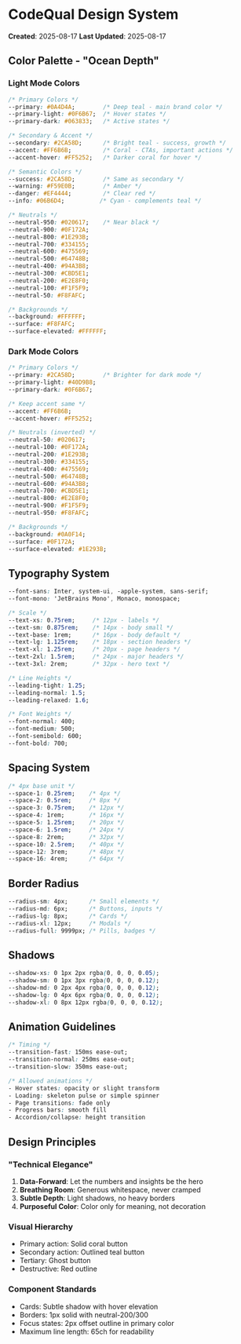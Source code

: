 # CodeQual Design System
**Created**: 2025-08-17
**Last Updated**: 2025-08-17

## Color Palette - "Ocean Depth"

### Light Mode Colors
```css
/* Primary Colors */
--primary: #0A4D4A;        /* Deep teal - main brand color */
--primary-light: #0F6B67;  /* Hover states */
--primary-dark: #063833;   /* Active states */

/* Secondary & Accent */
--secondary: #2CA58D;      /* Bright teal - success, growth */
--accent: #FF6B6B;         /* Coral - CTAs, important actions */
--accent-hover: #FF5252;   /* Darker coral for hover */

/* Semantic Colors */
--success: #2CA58D;        /* Same as secondary */
--warning: #F59E0B;        /* Amber */
--danger: #EF4444;         /* Clear red */
--info: #06B6D4;          /* Cyan - complements teal */

/* Neutrals */
--neutral-950: #020617;    /* Near black */
--neutral-900: #0F172A;    
--neutral-800: #1E293B;
--neutral-700: #334155;
--neutral-600: #475569;
--neutral-500: #64748B;
--neutral-400: #94A3B8;
--neutral-300: #CBD5E1;
--neutral-200: #E2E8F0;
--neutral-100: #F1F5F9;
--neutral-50: #F8FAFC;

/* Backgrounds */
--background: #FFFFFF;
--surface: #F8FAFC;
--surface-elevated: #FFFFFF;
```

### Dark Mode Colors
```css
/* Primary Colors */
--primary: #2CA58D;        /* Brighter for dark mode */
--primary-light: #40D9B8;
--primary-dark: #0F6B67;

/* Keep accent same */
--accent: #FF6B6B;
--accent-hover: #FF5252;

/* Neutrals (inverted) */
--neutral-50: #020617;
--neutral-100: #0F172A;
--neutral-200: #1E293B;
--neutral-300: #334155;
--neutral-400: #475569;
--neutral-500: #64748B;
--neutral-600: #94A3B8;
--neutral-700: #CBD5E1;
--neutral-800: #E2E8F0;
--neutral-900: #F1F5F9;
--neutral-950: #F8FAFC;

/* Backgrounds */
--background: #0A0F14;
--surface: #0F172A;
--surface-elevated: #1E293B;
```

## Typography System
```css
--font-sans: Inter, system-ui, -apple-system, sans-serif;
--font-mono: 'JetBrains Mono', Monaco, monospace;

/* Scale */
--text-xs: 0.75rem;     /* 12px - labels */
--text-sm: 0.875rem;    /* 14px - body small */
--text-base: 1rem;      /* 16px - body default */
--text-lg: 1.125rem;    /* 18px - section headers */
--text-xl: 1.25rem;     /* 20px - page headers */
--text-2xl: 1.5rem;     /* 24px - major headers */
--text-3xl: 2rem;       /* 32px - hero text */

/* Line Heights */
--leading-tight: 1.25;
--leading-normal: 1.5;
--leading-relaxed: 1.6;

/* Font Weights */
--font-normal: 400;
--font-medium: 500;
--font-semibold: 600;
--font-bold: 700;
```

## Spacing System
```css
/* 4px base unit */
--space-1: 0.25rem;    /* 4px */
--space-2: 0.5rem;     /* 8px */
--space-3: 0.75rem;    /* 12px */
--space-4: 1rem;       /* 16px */
--space-5: 1.25rem;    /* 20px */
--space-6: 1.5rem;     /* 24px */
--space-8: 2rem;       /* 32px */
--space-10: 2.5rem;    /* 40px */
--space-12: 3rem;      /* 48px */
--space-16: 4rem;      /* 64px */
```

## Border Radius
```css
--radius-sm: 4px;      /* Small elements */
--radius-md: 6px;      /* Buttons, inputs */
--radius-lg: 8px;      /* Cards */
--radius-xl: 12px;     /* Modals */
--radius-full: 9999px; /* Pills, badges */
```

## Shadows
```css
--shadow-xs: 0 1px 2px rgba(0, 0, 0, 0.05);
--shadow-sm: 0 1px 3px rgba(0, 0, 0, 0.12);
--shadow-md: 0 2px 4px rgba(0, 0, 0, 0.12);
--shadow-lg: 0 4px 6px rgba(0, 0, 0, 0.12);
--shadow-xl: 0 8px 12px rgba(0, 0, 0, 0.12);
```

## Animation Guidelines
```css
/* Timing */
--transition-fast: 150ms ease-out;
--transition-normal: 250ms ease-out;
--transition-slow: 350ms ease-out;

/* Allowed animations */
- Hover states: opacity or slight transform
- Loading: skeleton pulse or simple spinner
- Page transitions: fade only
- Progress bars: smooth fill
- Accordion/collapse: height transition
```

## Design Principles

### "Technical Elegance"
1. **Data-Forward**: Let the numbers and insights be the hero
2. **Breathing Room**: Generous whitespace, never cramped
3. **Subtle Depth**: Light shadows, no heavy borders
4. **Purposeful Color**: Color only for meaning, not decoration

### Visual Hierarchy
- Primary action: Solid coral button
- Secondary action: Outlined teal button
- Tertiary: Ghost button
- Destructive: Red outline

### Component Standards
- Cards: Subtle shadow with hover elevation
- Borders: 1px solid with neutral-200/300
- Focus states: 2px offset outline in primary color
- Maximum line length: 65ch for readability